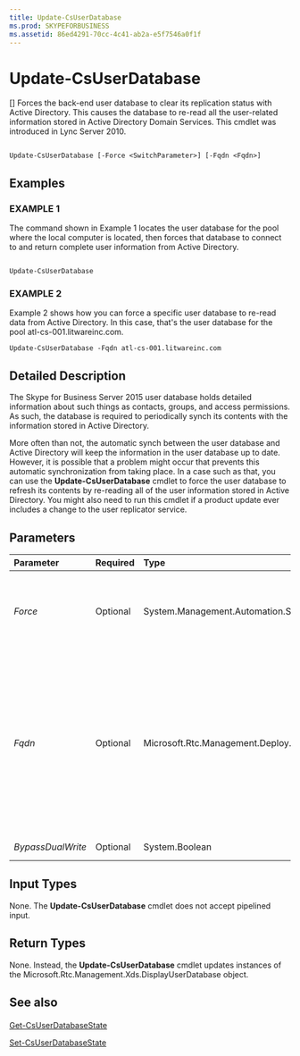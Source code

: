 ```yaml
---
title: Update-CsUserDatabase
ms.prod: SKYPEFORBUSINESS
ms.assetid: 86ed4291-70cc-4c41-ab2a-e5f7546a0f1f
---
```



# Update-CsUserDatabase
[]
Forces the back-end user database to clear its replication status with Active Directory. This causes the database to re-read all the user-related information stored in Active Directory Domain Services. This cmdlet was introduced in Lync Server 2010.
  
    
    


```

Update-CsUserDatabase [-Force <SwitchParameter>] [-Fqdn <Fqdn>]

```


## Examples


  
    
    

### EXAMPLE 1

The command shown in Example 1 locates the user database for the pool where the local computer is located, then forces that database to connect to and return complete user information from Active Directory.
  
    
    

```

Update-CsUserDatabase
```


### EXAMPLE 2

Example 2 shows how you can force a specific user database to re-read data from Active Directory. In this case, that's the user database for the pool atl-cs-001.litwareinc.com.
  
    
    

```
Update-CsUserDatabase -Fqdn atl-cs-001.litwareinc.com
```


## Detailed Description

The Skype for Business Server 2015 user database holds detailed information about such things as contacts, groups, and access permissions. As such, the database is required to periodically synch its contents with the information stored in Active Directory. 
  
    
    
More often than not, the automatic synch between the user database and Active Directory will keep the information in the user database up to date. However, it is possible that a problem might occur that prevents this automatic synchronization from taking place. In a case such as that, you can use the **Update-CsUserDatabase** cmdlet to force the user database to refresh its contents by re-reading all of the user information stored in Active Directory. You might also need to run this cmdlet if a product update ever includes a change to the user replicator service.
  
    
    

## Parameters



|**Parameter**|**Required**|**Type**|**Description**|
|:-----|:-----|:-----|:-----|
| _Force_ <br/> |Optional  <br/> |System.Management.Automation.SwitchParameter  <br/> |Suppresses the display of any non-fatal error message that might arise when running the command.  <br/> |
| _Fqdn_ <br/> |Optional  <br/> |Microsoft.Rtc.Management.Deploy.Fqdn  <br/> |Fully qualified domain name (FQDN) of the computer hosting the user database. If this parameter is not specified then the **Update-CsUserDatabase** cmdlet will update the user database for the pool that the local computer belongs to. <br/> |
| _BypassDualWrite_ <br/> |Optional  <br/> |System.Boolean  <br/> |PARAMVALUE: $true | $false  <br/> |
   

## Input Types

None. The **Update-CsUserDatabase** cmdlet does not accept pipelined input.
  
    
    

## Return Types

None. Instead, the **Update-CsUserDatabase** cmdlet updates instances of the Microsoft.Rtc.Management.Xds.DisplayUserDatabase object.
  
    
    

## See also


#### 


  
    
    
 [Get-CsUserDatabaseState](get-csuserdatabasestate.md)
  
    
    
 [Set-CsUserDatabaseState](set-csuserdatabasestate.md)

